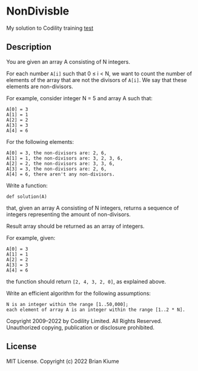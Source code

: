 # NonDivisble

My solution to Codility training [test](https://app.codility.com/programmers/lessons/11-sieve_of_eratosthenes/count_non_divisible/)

## Description

You are given an array A consisting of N integers.

For each number `A[i]` such that 0 ≤ i < N, we want to count the number of elements of the array that are not the divisors of `A[i]`.
 We say that these elements are non-divisors.

For example, consider integer N = 5 and array A such that:

    A[0] = 3
    A[1] = 1
    A[2] = 2
    A[3] = 3
    A[4] = 6

For the following elements:

    A[0] = 3, the non-divisors are: 2, 6,
    A[1] = 1, the non-divisors are: 3, 2, 3, 6,
    A[2] = 2, the non-divisors are: 3, 3, 6,
    A[3] = 3, the non-divisors are: 2, 6,
    A[4] = 6, there aren't any non-divisors.

Write a function:

    def solution(A)

that, given an array A consisting of N integers, returns a sequence of integers representing the amount of non-divisors.

Result array should be returned as an array of integers.

For example, given:

    A[0] = 3
    A[1] = 1
    A[2] = 2
    A[3] = 3
    A[4] = 6

the function should return `[2, 4, 3, 2, 0]`, as explained above.

Write an efficient algorithm for the following assumptions:

    N is an integer within the range [1..50,000];
    each element of array A is an integer within the range [1..2 * N].

Copyright 2009–2022 by Codility Limited. All Rights Reserved. Unauthorized copying, publication or disclosure prohibited. 

## License
MIT License. Copyright (c) 2022 Brian Kiume
